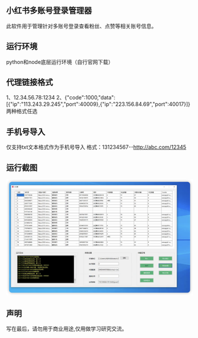 ## 小红书多账号登录管理器
此软件用于管理针对多账号登录查看粉丝、点赞等相关账号信息。
## 运行环境
python和node底层运行环境（自行官网下载）
## 代理链接格式
1、12.34.56.78:1234
2、{"code":1000,"data":[{"ip":"113.243.29.245","port":40009},{"ip":"223.156.84.69","port":40017}]}
两种格式任选
## 手机号导入
仅支持txt文本格式作为手机号导入
格式：131234567--http://abc.com/12345
## 运行截图
![图片](https://github.com/Cestb0n/xhs/blob/main/run.jpg?raw=true)
## 声明
写在最后，请勿用于商业用途,仅用做学习研究交流。
